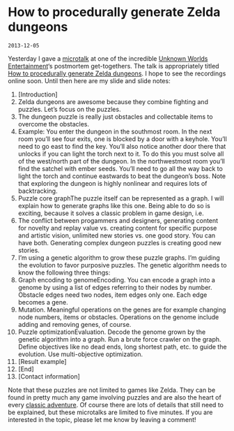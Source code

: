 # How to procedurally generate Zelda dungeons
`2013-12-05`

Yesterday I gave a [microtalk](http://www.youtube.com/playlist?list=PLWuf3ThLEyAgy-V9EtFo_LA-96_lrGTKf) at one of the incredible [Unknown Worlds Entertainment](http://unknownworlds.com/)‘s postmortem get-togethers. The talk is appropriately titled [How to procedurally generate Zelda dungeons](procedural-zelda/procedural-zelda.pdf). I hope to see the recordings online soon. Until then here are my slide and slide notes:

1.    [Introduction]
2.    Zelda dungeons are awesome because they combine fighting and puzzles. Let’s focus on the puzzles.
3.    The dungeon puzzle is really just obstacles and collectable items to overcome the obstacles.
4.    Example: You enter the dungeon in the southmost room. In the next room you’ll see four exits, one is blocked by a door with a keyhole. You’ll need to go east to find the key. You’ll also notice another door there that unlocks if you can light the torch next to it. To do this you must solve all of the west/north part of the dungeon. In the northwestmost room you’ll find the satchel with ember seeds. You’ll need to go all the way back to light the torch and continue eastwards to beat the dungeon’s boss. Note that exploring the dungeon is highly nonlinear and requires lots of backtracking.
5.    Puzzle core graphThe puzzle itself can be represented as a graph. I will explain how to generate graphs like this one. Being able to do so is exciting, because it solves a classic problem in game design, i.e.
6.    The conflict between progammers and designers, generating content for novelty and replay value vs. creating content for specific purpose and artistic vision, unlimited new stories vs. one good story. You can have both. Generating complex dungeon puzzles is creating good new stories.
7.    I’m using a genetic algorithm to grow these puzzle graphs. I’m guiding the evolution to favor purposive puzzles. The genetic algorithm needs to know the following three things:
8.    Graph encoding to genomeEncoding. You can encode a graph into a genome by using a list of edges referring to their nodes by number. Obstacle edges need two nodes, item edges only one. Each edge becomes a gene.
9.    Mutation. Meaningful operations on the genes are for example changing node numbers, items or obstacles. Operations on the genome include adding and removing genes, of course.
10.    Puzzle optimizationEvaluation. Decode the genome grown by the genetic algorithm into a graph. Run a brute force crawler on the graph. Define objectives like no dead ends, long shortest path, etc. to guide the evolution. Use multi-objective optimization.
11.    [Result example]
12.    [End]
13.    [Contact information]

Note that these puzzles are not limited to games like Zelda. They can be found in pretty much any game involving puzzles and are also the heart of every [classic adventure](http://www.brokenagegame.com/about/). Of course there are lots of details that still need to be explained, but these microtalks are limited to five minutes. If you are interested in the topic, please let me know by leaving a comment!
